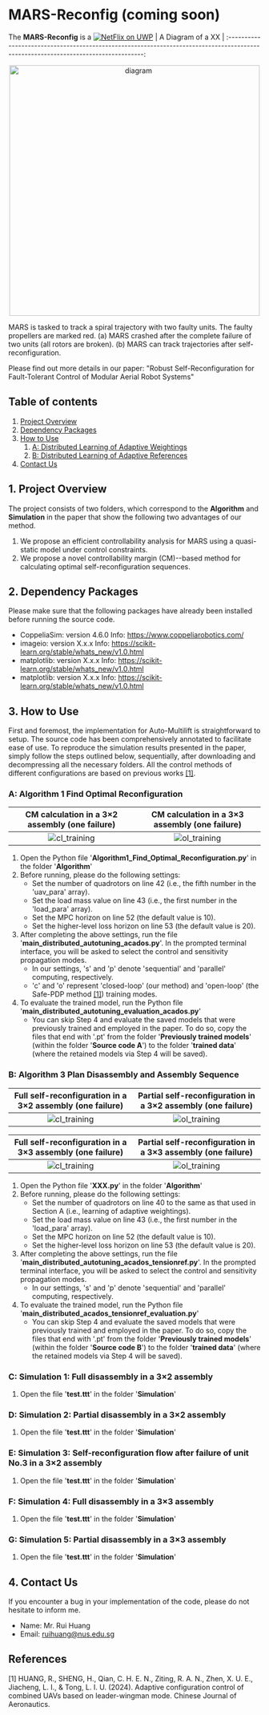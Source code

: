 # MARS-Reconfig (coming soon)
The **MARS-Reconfig** is a 
[![NetFlix on UWP](https://github.com/RuiHuangNUS/MARS-Reconfig/blob/main/Picture/movie_cover.png?raw=true)](https://youtu.be/SB0hwK33088 "NetFlix on UWP")
|                     A Diagram of a XX             |
:----------------------------------------------------------------------------------------------------------------------------------:
<div align="center">
  <img src="https://github.com/RuiHuangNUS/MARS-Reconfig/blob/main/Picture/Fig1.png?raw=true" alt="diagram" width="500"/>
</div>

MARS is tasked to track a spiral trajectory with two faulty units. The faulty propellers are marked red. (a) MARS crashed after the complete failure of two units (all rotors are broken). (b) MARS can track trajectories after self-reconfiguration. 

Please find out more details in our paper: "Robust Self-Reconfiguration for Fault-Tolerant Control of Modular Aerial Robot Systems" 

## Table of contents
1. [Project Overview](#project-Overview)
2. [Dependency Packages](#Dependency-Packages)
3. [How to Use](#How-to-Use)
      1. [A: Distributed Learning of Adaptive Weightings](#A-Distributed-Learning-of-Adaptive-Weightings)
      2. [B: Distributed Learning of Adaptive References](#B-Distributed-Learning-of-Adaptive-References)
4. [Contact Us](#Contact-Us)

## 1. Project Overview
The project consists of two folders, which correspond to the **Algorithm** and **Simulation** in the paper that show the following two advantages of our method.
1. We propose an efficient controllability analysis for MARS using a quasi-static model under control constraints.
2. We propose a novel controllability margin (CM)--based method for calculating optimal self-reconfiguration sequences.


## 2. Dependency Packages
Please make sure that the following packages have already been installed before running the source code.
* CoppeliaSim: version 4.6.0 Info: https://www.coppeliarobotics.com/
* imageio: version X.x.x Info: https://scikit-learn.org/stable/whats_new/v1.0.html
* matplotlib: version X.x.x Info: https://scikit-learn.org/stable/whats_new/v1.0.html
* matplotlib: version X.x.x Info: https://scikit-learn.org/stable/whats_new/v1.0.html

## 3. How to Use
First and foremost, the implementation for Auto-Multilift is straightforward to setup. The source code has been comprehensively annotated to facilitate ease of use. To reproduce the simulation results presented in the paper, simply follow the steps outlined below, sequentially, after downloading and decompressing all the necessary folders.
All the control methods of different configurations are based on previous works [[1]](#1).

### A: Algorithm 1 Find Optimal Reconfiguration
  CM calculation in a 3×2 assembly (one failure)    |   CM calculation in a 3×3 assembly (one failure) 
:---------------------------------------------------------------:|:--------------------------------------------------------------:
![cl_training](https://github.com/RuiHuangNUS/MARS-Reconfig/blob/main/Picture/robot_configuration_3x2.gif) | ![ol_training](https://github.com/RuiHuangNUS/MARS-Reconfig/blob/main/Picture/robot_configuration_3x3.gif)

1. Open the Python file '**Algorithm1_Find_Optimal_Reconfiguration.py**' in the folder '**Algorithm**'
2. Before running, please do the following settings:
   * Set the number of quadrotors on line 42 (i.e., the fifth number in the 'uav_para' array).
   * Set the load mass value on line 43 (i.e., the first number in the 'load_para' array).
   * Set the MPC horizon on line 52 (the default value is 10).
   * Set the higher-level loss horizon on line 53 (the default value is 20).
4. After completing the above settings, run the file '**main_distributed_autotuning_acados.py**'. In the prompted terminal interface, you will be asked to select the control and sensitivity propagation modes.
   * In our settings, 's' and 'p' denote 'sequential' and 'parallel' computing, respectively.
   * 'c' and 'o' represent 'closed-loop' (our method) and 'open-loop' (the Safe-PDP method [[1]](#1)) training modes.
5. To evaluate the trained model, run the Python file '**main_distributed_autotuning_evaluation_acados.py**'
   * You can skip Step 4 and evaluate the saved models that were previously trained and employed in the paper. To do so, copy the files that end with '.pt' from the folder '**Previously trained models**' (within the folder '**Source code A**') to the folder '**trained data**' (where the retained models via Step 4 will be saved).


### B: Algorithm 3 Plan Disassembly and Assembly Sequence
  Full self-reconfiguration in a 3×2 assembly (one failure)      |   Partial self-reconfiguration in a 3×2 assembly (one failure) 
:---------------------------------------------------------------:|:--------------------------------------------------------------:
![cl_training](https://github.com/RuiHuangNUS/MARS-Reconfig/blob/main/Picture/full_self_reconfiguration_3x2.gif) | ![ol_training](https://github.com/RuiHuangNUS/MARS-Reconfig/blob/main/Picture/partial_self_reconfiguration_3x2.gif)

  Full self-reconfiguration in a 3×3 assembly (one failure)    |   Partial self-reconfiguration in a 3×3 assembly (one failure) 
:---------------------------------------------------------------:|:--------------------------------------------------------------:
![cl_training](https://github.com/RuiHuangNUS/MARS-Reconfig/blob/main/Picture/full_self_reconfiguration_3x3.gif) | ![ol_training](https://github.com/RuiHuangNUS/MARS-Reconfig/blob/main/Picture/partial_self_reconfiguration_3x3.gif)

1. Open the Python file '**XXX.py**' in the folder '**Algorithm**'
2. Before running, please do the following settings:
   * Set the number of quadrotors on line 40 to the same as that used in Section A (i.e., learning of adaptive weightings). 
   * Set the load mass value on line 43 (i.e., the first number in the 'load_para' array).
   * Set the MPC horizon on line 52 (the default value is 10).
   * Set the higher-level loss horizon on line 53 (the default value is 20).
4. After completing the above settings, run the file '**main_distributed_autotuning_acados_tensionref.py**'. In the prompted terminal interface, you will be asked to select the control and sensitivity propagation modes.
   * In our settings, 's' and 'p' denote 'sequential' and 'parallel' computing, respectively.
5. To evaluate the trained model, run the Python file '**main_distributed_acados_tensionref_evaluation.py**'
   * You can skip Step 4 and evaluate the saved models that were previously trained and employed in the paper. To do so, copy the files that end with '.pt' from the folder '**Previously trained models**' (within the folder '**Source code B**') to the folder '**trained data**' (where the retained models via Step 4 will be saved).

### C: Simulation 1: Full disassembly in a 3×2 assembly
1. Open the file '**test.ttt**' in the folder '**Simulation**'

### D: Simulation 2: Partial disassembly in a 3×2 assembly
1. Open the file '**test.ttt**' in the folder '**Simulation**'

### E: Simulation 3: Self-reconfiguration flow after failure of unit No.3 in a 3×2 assembly
1. Open the file '**test.ttt**' in the folder '**Simulation**'

### F: Simulation 4: Full disassembly in a 3×3 assembly
1. Open the file '**test.ttt**' in the folder '**Simulation**'

### G: Simulation 5: Partial disassembly in a 3×3 assembly
1. Open the file '**test.ttt**' in the folder '**Simulation**'

## 4. Contact Us
If you encounter a bug in your implementation of the code, please do not hesitate to inform me.
* Name: Mr. Rui Huang
* Email: ruihuang@nus.edu.sg

## References
<a id="1">[1]</a> HUANG, R., SHENG, H., Qian, C. H. E. N., Ziting, R. A. N., Zhen, X. U. E., Jiacheng, L. I., & Tong, L. I. U. (2024). Adaptive configuration control of combined UAVs based on leader-wingman mode. Chinese Journal of Aeronautics.


